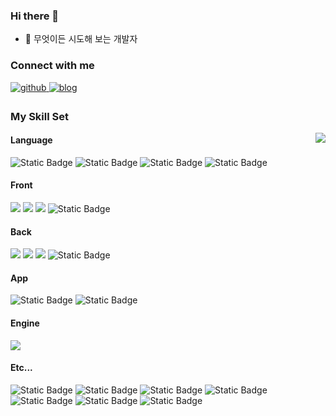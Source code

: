 ### Hi there 👋
- 🤷 무엇이든 시도해 보는 개발자

### Connect with me  
<div align="left">
  <a href="https://github.com/kiss8981" target="_blank">
  <img src=https://img.shields.io/badge/github-%2324292e.svg?&style=for-the-badge&logo=github&logoColor=white alt=github style="margin-bottom: 5px;" />
  </a>
  <a href="https://kiss8981.github.io" target="_blank">
  <img src=https://img.shields.io/badge/blog-%2324292e.svg?&style=for-the-badge&logo=rss&logoColor=white alt=blog style="margin-bottom: 5px;" />
  </a>
</div>  

### My Skill Set
<img src="https://github-readme-stats-kiss8981.vercel.app/api?username=kiss8981&show_icons=true&count_private=true&hide_border=true" align="right" />

<h4 align="left"><b>Language</b></h4>
<p align="left">
  <img alt="Static Badge" src="https://img.shields.io/badge/Typescript-3178C6?style=flat&logo=typescript&logoColor=white">
  <img alt="Static Badge" src="https://img.shields.io/badge/C%23-512BD4?style=flat&logo=csharp&logoColor=white">
  <img alt="Static Badge" src="https://img.shields.io/badge/Python-3776AB?style=flat&logo=python&logoColor=white">
  <img alt="Static Badge" src="https://img.shields.io/badge/Java-%23007396?style=flat">
</p>


<h4 align="left"><b>Front</b></h4>
<p align="left">
  <img src="https://img.shields.io/badge/Next.js-000000?style=flat&logo=Next.js&logoColor=white"/>
  <img src="https://img.shields.io/badge/React-61DAFB?style=flat&logo=React&logoColor=black"/>
  <img src="https://img.shields.io/badge/Tailwind CSS-06B6D4?style=flat&logo=Tailwind CSS&logoColor=white"/>
  <img alt="Static Badge" src="https://img.shields.io/badge/Figma-F24E1E?style=flat&logo=figma&logoColor=white">
</p>

<h4 align="left"><b>Back</b></h4>
<p align="left">
  <img src="https://img.shields.io/badge/NodeJS-339933?style=flat&logo=nodedotjs&logoColor=white"/>
  <img src="https://img.shields.io/badge/NestJS-E0234E?style=flat&logo=nestjs&logoColor=white"/>
  <img src="https://img.shields.io/badge/Express-000000?style=flat&logo=express&logoColor=white">
  <img alt="Static Badge" src="https://img.shields.io/badge/Spring-6DB33F?style=flat&logo=spring&logoColor=white">
</p>

<h4 align="left"><b>App</b></h4>
<p align="left">
  <img alt="Static Badge" src="https://img.shields.io/badge/React%20Native-61DAFB?style=flat&logo=react&logoColor=black">
  <img alt="Static Badge" src="https://img.shields.io/badge/Expo-000020?style=flat&logo=expo&logoColor=white">
</p>

<h4 align="left"><b>Engine</b></h4>
<p align="left">
  <img src="https://img.shields.io/badge/Unity-000000?style=flat&logo=unity&logoColor=white"/>
</p>

<h4 align="left"><b>Etc...</b></h4>
<p align="left">
  <img alt="Static Badge" src="https://img.shields.io/badge/Docker-2496ED?style=flat&logo=docker&logoColor=white">
  <img alt="Static Badge" src="https://img.shields.io/badge/Github%20Actions-2088FF?style=flat&logo=githubactions&logoColor=white">
  <img alt="Static Badge" src="https://img.shields.io/badge/Gitlab-FC6D26?style=flat&logo=gitlab&logoColor=white">
  <img alt="Static Badge" src="https://img.shields.io/badge/Vercel-black?style=flat&logo=vercel">
  <img alt="Static Badge" src="https://img.shields.io/badge/AWS%20Lambda-FF9900?style=flat&logo=awslambda&logoColor=black">
  <img alt="Static Badge" src="https://img.shields.io/badge/AWS-FF9900?style=flat&logo=amazonaws&logoColor=black">
  <img alt="Static Badge" src="https://img.shields.io/badge/Linux-FCC624?style=flat&logo=linux&logoColor=black">
</p>

